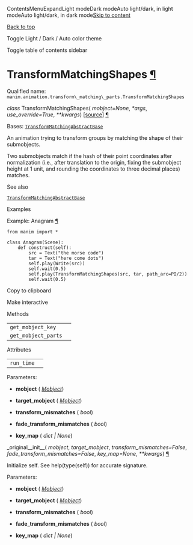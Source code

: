 ContentsMenuExpandLight modeDark modeAuto light/dark, in light modeAuto light/dark, in dark mode[Skip to content](https://docs.manim.community/en/stable/reference/manim.animation.transform_matching_parts.TransformMatchingShapes.html#furo-main-content)

[Back to top](https://docs.manim.community/en/stable/reference/manim.animation.transform_matching_parts.TransformMatchingShapes.html#)

Toggle Light / Dark / Auto color theme

Toggle table of contents sidebar

# TransformMatchingShapes [¶](https://docs.manim.community/en/stable/reference/manim.animation.transform_matching_parts.TransformMatchingShapes.html\#transformmatchingshapes "Link to this heading")

Qualified name: `manim.animation.transform\_matching\_parts.TransformMatchingShapes`

_class_ TransformMatchingShapes( _mobject=None_, _\*args_, _use\_override=True_, _\*\*kwargs_) [\[source\]](https://docs.manim.community/en/stable/_modules/manim/animation/transform_matching_parts.html#TransformMatchingShapes) [¶](https://docs.manim.community/en/stable/reference/manim.animation.transform_matching_parts.TransformMatchingShapes.html#manim.animation.transform_matching_parts.TransformMatchingShapes "Link to this definition")

Bases: [`TransformMatchingAbstractBase`](https://docs.manim.community/en/stable/reference/manim.animation.transform_matching_parts.TransformMatchingAbstractBase.html#manim.animation.transform_matching_parts.TransformMatchingAbstractBase "manim.animation.transform_matching_parts.TransformMatchingAbstractBase")

An animation trying to transform groups by matching the shape
of their submobjects.

Two submobjects match if the hash of their point coordinates after
normalization (i.e., after translation to the origin, fixing the submobject
height at 1 unit, and rounding the coordinates to three decimal places)
matches.

See also

[`TransformMatchingAbstractBase`](https://docs.manim.community/en/stable/reference/manim.animation.transform_matching_parts.TransformMatchingAbstractBase.html#manim.animation.transform_matching_parts.TransformMatchingAbstractBase "manim.animation.transform_matching_parts.TransformMatchingAbstractBase")

Examples

Example: Anagram [¶](https://docs.manim.community/en/stable/reference/manim.animation.transform_matching_parts.TransformMatchingShapes.html#anagram)

```
from manim import *

class Anagram(Scene):
    def construct(self):
        src = Text("the morse code")
        tar = Text("here come dots")
        self.play(Write(src))
        self.wait(0.5)
        self.play(TransformMatchingShapes(src, tar, path_arc=PI/2))
        self.wait(0.5)

```

Copy to clipboard

Make interactive

Methods

|     |     |
| --- | --- |
| `get_mobject_key` |  |
| `get_mobject_parts` |  |

Attributes

|     |     |
| --- | --- |
| `run_time` |  |

Parameters:

- **mobject** ( [_Mobject_](https://docs.manim.community/en/stable/reference/manim.mobject.mobject.Mobject.html#manim.mobject.mobject.Mobject "manim.mobject.mobject.Mobject"))

- **target\_mobject** ( [_Mobject_](https://docs.manim.community/en/stable/reference/manim.mobject.mobject.Mobject.html#manim.mobject.mobject.Mobject "manim.mobject.mobject.Mobject"))

- **transform\_mismatches** ( _bool_)

- **fade\_transform\_mismatches** ( _bool_)

- **key\_map** ( _dict_ _\|_ _None_)


\_original\_\_init\_\_( _mobject_, _target\_mobject_, _transform\_mismatches=False_, _fade\_transform\_mismatches=False_, _key\_map=None_, _\*\*kwargs_) [¶](https://docs.manim.community/en/stable/reference/manim.animation.transform_matching_parts.TransformMatchingShapes.html#manim.animation.transform_matching_parts.TransformMatchingShapes._original__init__ "Link to this definition")

Initialize self. See help(type(self)) for accurate signature.

Parameters:

- **mobject** ( [_Mobject_](https://docs.manim.community/en/stable/reference/manim.mobject.mobject.Mobject.html#manim.mobject.mobject.Mobject "manim.mobject.mobject.Mobject"))

- **target\_mobject** ( [_Mobject_](https://docs.manim.community/en/stable/reference/manim.mobject.mobject.Mobject.html#manim.mobject.mobject.Mobject "manim.mobject.mobject.Mobject"))

- **transform\_mismatches** ( _bool_)

- **fade\_transform\_mismatches** ( _bool_)

- **key\_map** ( _dict_ _\|_ _None_)